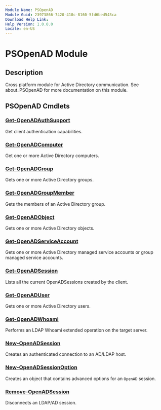 ```yaml
---
Module Name: PSOpenAD
Module Guid: 23973866-7420-410c-8160-5fd6bed543ca
Download Help Link: 
Help Version: 1.0.0.0
Locale: en-US
---
```


# PSOpenAD Module
## Description
Cross platform module for Active Directory communication. See about_PSOpenAD for more documentation on this module.

## PSOpenAD Cmdlets
### [Get-OpenADAuthSupport](Get-OpenADAuthSupport.md)
Get client authentication capabilities.

### [Get-OpenADComputer](Get-OpenADComputer.md)
Get one or more Active Directory computers.

### [Get-OpenADGroup](Get-OpenADGroup.md)
Gets one or more Active Directory groups.

### [Get-OpenADGroupMember](Get-OpenADGroupMember.md)
Gets the members of an Active Directory group.

### [Get-OpenADObject](Get-OpenADObject.md)
Gets one or more Active Directory objects.

### [Get-OpenADServiceAccount](Get-OpenADServiceAccount.md)
Gets one or more Active Directory managed service accounts or group managed service accounts.

### [Get-OpenADSession](Get-OpenADSession.md)
Lists all the current OpenADSessions created by the client.

### [Get-OpenADUser](Get-OpenADUser.md)
Gets one or more Active Directory users.

### [Get-OpenADWhoami](Get-OpenADWhoami.md)
Performs an LDAP Whoami extended operation on the target server.

### [New-OpenADSession](New-OpenADSession.md)
Creates an authenticated connection to an AD/LDAP host.

### [New-OpenADSessionOption](New-OpenADSessionOption.md)
Creates an object that contains advanced options for an `OpenAD` session.

### [Remove-OpenADSession](Remove-OpenADSession.md)
Disconnects an LDAP/AD session.

